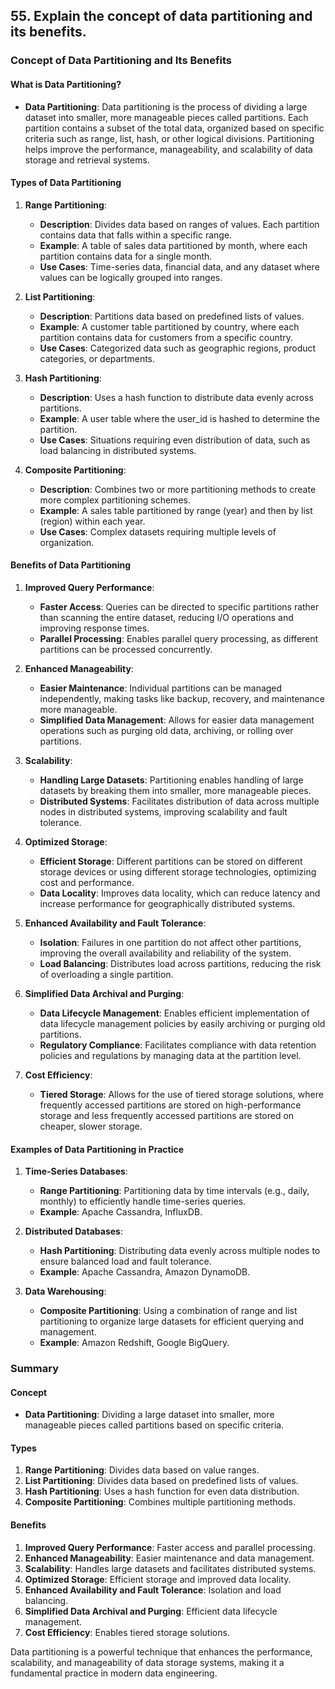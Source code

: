 ## 55. Explain the concept of data partitioning and its benefits.


### Concept of Data Partitioning and Its Benefits

#### What is Data Partitioning?

- **Data Partitioning**: Data partitioning is the process of dividing a large dataset into smaller, more manageable pieces called partitions. Each partition contains a subset of the total data, organized based on specific criteria such as range, list, hash, or other logical divisions. Partitioning helps improve the performance, manageability, and scalability of data storage and retrieval systems.

#### Types of Data Partitioning

1. **Range Partitioning**:
   - **Description**: Divides data based on ranges of values. Each partition contains data that falls within a specific range.
   - **Example**: A table of sales data partitioned by month, where each partition contains data for a single month.
   - **Use Cases**: Time-series data, financial data, and any dataset where values can be logically grouped into ranges.

2. **List Partitioning**:
   - **Description**: Partitions data based on predefined lists of values.
   - **Example**: A customer table partitioned by country, where each partition contains data for customers from a specific country.
   - **Use Cases**: Categorized data such as geographic regions, product categories, or departments.

3. **Hash Partitioning**:
   - **Description**: Uses a hash function to distribute data evenly across partitions.
   - **Example**: A user table where the user_id is hashed to determine the partition.
   - **Use Cases**: Situations requiring even distribution of data, such as load balancing in distributed systems.

4. **Composite Partitioning**:
   - **Description**: Combines two or more partitioning methods to create more complex partitioning schemes.
   - **Example**: A sales table partitioned by range (year) and then by list (region) within each year.
   - **Use Cases**: Complex datasets requiring multiple levels of organization.

#### Benefits of Data Partitioning

1. **Improved Query Performance**:
   - **Faster Access**: Queries can be directed to specific partitions rather than scanning the entire dataset, reducing I/O operations and improving response times.
   - **Parallel Processing**: Enables parallel query processing, as different partitions can be processed concurrently.

2. **Enhanced Manageability**:
   - **Easier Maintenance**: Individual partitions can be managed independently, making tasks like backup, recovery, and maintenance more manageable.
   - **Simplified Data Management**: Allows for easier data management operations such as purging old data, archiving, or rolling over partitions.

3. **Scalability**:
   - **Handling Large Datasets**: Partitioning enables handling of large datasets by breaking them into smaller, more manageable pieces.
   - **Distributed Systems**: Facilitates distribution of data across multiple nodes in distributed systems, improving scalability and fault tolerance.

4. **Optimized Storage**:
   - **Efficient Storage**: Different partitions can be stored on different storage devices or using different storage technologies, optimizing cost and performance.
   - **Data Locality**: Improves data locality, which can reduce latency and increase performance for geographically distributed systems.

5. **Enhanced Availability and Fault Tolerance**:
   - **Isolation**: Failures in one partition do not affect other partitions, improving the overall availability and reliability of the system.
   - **Load Balancing**: Distributes load across partitions, reducing the risk of overloading a single partition.

6. **Simplified Data Archival and Purging**:
   - **Data Lifecycle Management**: Enables efficient implementation of data lifecycle management policies by easily archiving or purging old partitions.
   - **Regulatory Compliance**: Facilitates compliance with data retention policies and regulations by managing data at the partition level.

7. **Cost Efficiency**:
   - **Tiered Storage**: Allows for the use of tiered storage solutions, where frequently accessed partitions are stored on high-performance storage and less frequently accessed partitions are stored on cheaper, slower storage.

#### Examples of Data Partitioning in Practice

1. **Time-Series Databases**:
   - **Range Partitioning**: Partitioning data by time intervals (e.g., daily, monthly) to efficiently handle time-series queries.
   - **Example**: Apache Cassandra, InfluxDB.

2. **Distributed Databases**:
   - **Hash Partitioning**: Distributing data evenly across multiple nodes to ensure balanced load and fault tolerance.
   - **Example**: Apache Cassandra, Amazon DynamoDB.

3. **Data Warehousing**:
   - **Composite Partitioning**: Using a combination of range and list partitioning to organize large datasets for efficient querying and management.
   - **Example**: Amazon Redshift, Google BigQuery.

### Summary

#### Concept
- **Data Partitioning**: Dividing a large dataset into smaller, more manageable pieces called partitions based on specific criteria.

#### Types
1. **Range Partitioning**: Divides data based on value ranges.
2. **List Partitioning**: Divides data based on predefined lists of values.
3. **Hash Partitioning**: Uses a hash function for even data distribution.
4. **Composite Partitioning**: Combines multiple partitioning methods.

#### Benefits
1. **Improved Query Performance**: Faster access and parallel processing.
2. **Enhanced Manageability**: Easier maintenance and data management.
3. **Scalability**: Handles large datasets and facilitates distributed systems.
4. **Optimized Storage**: Efficient storage and improved data locality.
5. **Enhanced Availability and Fault Tolerance**: Isolation and load balancing.
6. **Simplified Data Archival and Purging**: Efficient data lifecycle management.
7. **Cost Efficiency**: Enables tiered storage solutions.

Data partitioning is a powerful technique that enhances the performance, scalability, and manageability of data storage systems, making it a fundamental practice in modern data engineering.